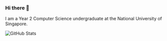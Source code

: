 ### Hi there 👋

I am a Year 2 Computer Science undergraduate at the National University of Singapore.

![GitHub Stats](https://github-readme-stats.vercel.app/api?username=jeromepui&hide=["stars"]&show_icons=true&theme=nord)
